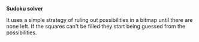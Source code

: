 **Sudoku solver**

It uses a simple strategy of ruling out possibilities in a bitmap until there are none left. If the squares can't be filled they start being guessed from the possibilities.
